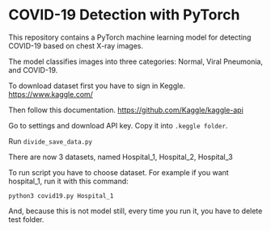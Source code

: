 # COVID-19 Detection with PyTorch

This repository contains a PyTorch machine learning model for detecting COVID-19 based on chest X-ray images. 

The model classifies images into three categories: Normal, Viral Pneumonia, and COVID-19.

To download dataset first you have to sign in Keggle. https://www.kaggle.com/

Then follow this documentation. https://github.com/Kaggle/kaggle-api

Go to settings and download API key. Copy it into `.keggle folder`.

Run `divide_save_data.py`

There are now 3 datasets, named Hospital_1, Hospital_2, Hospital_3

To run script you have to choose dataset. For example if you want hospital_1, run it with this command:

`python3 covid19.py Hospital_1`

And, because this is not model still, every time you run it, you have to delete test folder.

